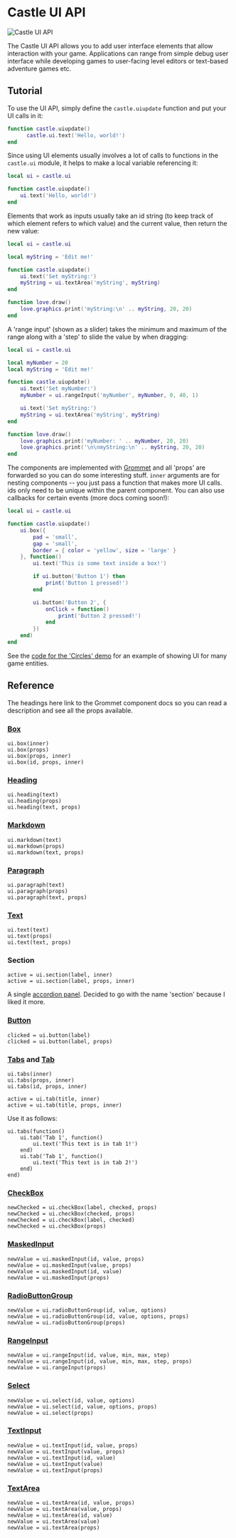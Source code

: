 # Castle UI API

![Castle UI API](gif.gif)

The Castle UI API allows you to add user interface elements that allow interaction with your game. Applications can range from simple debug user interface while developing games to user-facing level editors or text-based adventure games etc.

## Tutorial

To use the UI API, simply define the `castle.uiupdate` function and put your UI calls in it:

```lua
function castle.uiupdate()
      castle.ui.text('Hello, world!')
end
```

Since using UI elements usually involves a lot of calls to functions in the `castle.ui` module, it helps to make a local variable referencing it:

```lua
local ui = castle.ui

function castle.uiupdate()
    ui.text('Hello, world!')
end
```

Elements that work as inputs usually take an id string (to keep track of which element refers to which value) and the current value, then return the new value:

```lua
local ui = castle.ui

local myString = 'Edit me!'

function castle.uiupdate()
    ui.text('Set myString:')
    myString = ui.textArea('myString', myString)
end

function love.draw()
    love.graphics.print('myString:\n' .. myString, 20, 20)
end
```

A 'range input' (shown as a slider) takes the minimum and maximum of the range along with a 'step' to slide the value by when dragging:

```lua
local ui = castle.ui

local myNumber = 20
local myString = 'Edit me!'

function castle.uiupdate()
    ui.text('Set myNumber:')
    myNumber = ui.rangeInput('myNumber', myNumber, 0, 40, 1)

    ui.text('Set myString:')
    myString = ui.textArea('myString', myString)
end

function love.draw()
    love.graphics.print('myNumber: ' .. myNumber, 20, 20)
    love.graphics.print('\n\nmyString:\n' .. myString, 20, 20)
end
```

The components are implemented with [Grommet](https://v2.grommet.io/) and all 'props' are forwarded so you can do some interesting stuff. `inner` arguments are for nesting components -- you just pass a function that makes more UI calls. ids only need to be unique within the parent component. You can also use callbacks for certain events (more docs coming soon!):

```lua
local ui = castle.ui

function castle.uiupdate()
    ui.box({
        pad = 'small',
        gap = 'small',
        border = { color = 'yellow', size = 'large' }
    }, function()
        ui.text('This is some text inside a box!')

        if ui.button('Button 1') then
            print('Button 1 pressed!')
        end

        ui.button('Button 2', {
            onClick = function()
                print('Button 2 pressed!')
            end
        })
    end)
end
```

See the [code for the 'Circles' demo](./circles.lua) for an example of showing UI for many game entities.

## Reference

The headings here link to the Grommet component docs so you can read a description and see all the props available.

### [Box](https://v2.grommet.io/box)

```
ui.box(inner)
ui.box(props)
ui.box(props, inner)
ui.box(id, props, inner)
```

### [Heading](https://v2.grommet.io/heading)

```
ui.heading(text)
ui.heading(props)
ui.heading(text, props)
```

### [Markdown](https://v2.grommet.io/markdown)

```
ui.markdown(text)
ui.markdown(props)
ui.markdown(text, props)
```

### [Paragraph](https://v2.grommet.io/paragraph)

```
ui.paragraph(text)
ui.paragraph(props)
ui.paragraph(text, props)
```

### [Text](https://v2.grommet.io/text)

```
ui.text(text)
ui.text(props)
ui.text(text, props)
```

### Section

```
active = ui.section(label, inner)
active = ui.section(label, props, inner)
```

A single [accordion panel](https://v2.grommet.io/accordion). Decided to go with the name 'section' because I liked it more.

### [Button](https://v2.grommet.io/button)

```
clicked = ui.button(label)
clicked = ui.button(label, props)
```

### [Tabs](https://v2.grommet.io/tabs) and [Tab](https://v2.grommet.io/tab)

```
ui.tabs(inner)
ui.tabs(props, inner)
ui.tabs(id, props, inner)
```

```
active = ui.tab(title, inner)
active = ui.tab(title, props, inner)
```

Use it as follows:

```
ui.tabs(function()
    ui.tab('Tab 1', function()
        ui.text('This text is in tab 1!')
    end)
    ui.tab('Tab 1', function()
        ui.text('This text is in tab 2!')
    end)
end)
```

### [CheckBox](https://v2.grommet.io/checkbox)

```
newChecked = ui.checkBox(label, checked, props)
newChecked = ui.checkBox(checked, props)
newChecked = ui.checkBox(label, checked)
newChecked = ui.checkBox(props)
```

### [MaskedInput](https://v2.grommet.io/maskedinput)

```
newValue = ui.maskedInput(id, value, props)
newValue = ui.maskedInput(value, props)
newValue = ui.maskedInput(id, value)
newValue = ui.maskedInput(props)
```

### [RadioButtonGroup](https://v2.grommet.io/radiobuttongroup)

```
newValue = ui.radioButtonGroup(id, value, options)
newValue = ui.radioButtonGroup(id, value, options, props)
newValue = ui.radioButtonGroup(props)
```

### [RangeInput](https://v2.grommet.io/rangeinput)

```
newValue = ui.rangeInput(id, value, min, max, step)
newValue = ui.rangeInput(id, value, min, max, step, props)
newValue = ui.rangeInput(props)
```

### [Select](https://v2.grommet.io/select)

```
newValue = ui.select(id, value, options)
newValue = ui.select(id, value, options, props)
newValue = ui.select(props)
```

### [TextInput](https://v2.grommet.io/textinput)

```
newValue = ui.textInput(id, value, props)
newValue = ui.textInput(value, props)
newValue = ui.textInput(id, value)
newValue = ui.textInput(value)
newValue = ui.textInput(props)
```

### [TextArea](https://v2.grommet.io/textarea)

```
newValue = ui.textArea(id, value, props)
newValue = ui.textArea(value, props)
newValue = ui.textArea(id, value)
newValue = ui.textArea(value)
newValue = ui.textArea(props)
```
